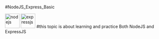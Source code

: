 #NodeJS_Express_Basic

<img src="https://cdn.jsdelivr.net/gh/devicons/devicon/icons/nodejs/nodejs-original.svg" alt="nodejs" height="48" width="48" />

<img src="https://cdn.jsdelivr.net/gh/devicons/devicon/icons/express/express-original.svg" alt="expressjs" height="48" width="48" />
#this topic is about learning and practice Both NodeJS and ExpressJS

